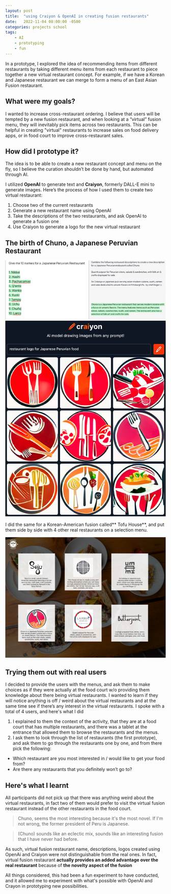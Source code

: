 ```yaml
---
layout: post
title:  "using Craiyon & OpenAI in creating fusion restaurants"
date:   2022-11-04 08:00:00 -0500
categories: projects school
tags:
    - AI
    - prototyping
    - fun
---
```


In a prototype, I explored the idea of recommending items from different restaurants by taking different menu items from each restaurant to piece together a new virtual restaurant concept. For example, if we have a Korean and Japanese restaurant we can merge to form a menu of an East Asian Fusion restaurant. 

## What were my goals? 

I wanted to increase cross-restaurant ordering. I believe that users will be tempted by a new fusion restaurant, and when looking at a “virtual” fusion menu, they will inevitably pick items across two restaurants. This can be helpful in creating "virtual" restaurants to increase sales on food delivery apps, or in food court to improve cross-restaurant sales.

## How did I prototype it?

The idea is to be able to create a new restaurant concept and menu on the fly, so I believe the curation shouldn’t be done by hand, but automated through AI.

I utilized **OpenAI** to generate text and **Craiyon**, formerly DALL-E mini to generate images. Here’s the process of how I used them to create two virtual restaurant:
1. Choose two of the current restaurants
2. Generate a new restaurant name using OpenAI
3. Take the descriptions of the two restaurants, and ask OpenAI to generate a fusion one
4. Use Craiyon to generate a logo for the new virtual restaurant

## The birth of Chuno, a Japanese Peruvian Restaurant
![Chuno](/assets/images/chuno-text.png)
![Chuno Logo](/assets/images/chuno-logo.png)

I did the same for a Korean-American fusion called** Tofu House**, and put them side by side with 4 other real restaurants on a selection menu.

![Restaurant options](/assets/images/restaurant-options.png)

## Trying them out with real users

I decided to provide the users with the menus, and ask them to make choices as if they were actually at the food court w/o providing them knowledge about there being virtual restaurants. I wanted to learn if they will notice anything is off / weird about the virtual restaurants and at the same time see if there’s any interest in the virtual restaurants.
I spoke with a total of 4 users, and here's what I did

1. I explained to them the context of the activity, that they are at a food court that has multiple restaurants, and there was a tablet at the entrance that allowed them to browse the restaurants and the menus. 
2. I ask them to look through the list of restaurants (the first prototype), and ask them to go through the restaurants one by one, and from there pick the following:
- Which restaurant are you most interested in / would like to get your food from?
- Are there any restaurants that you definitely won’t go to?


## Here's what I learnt

All participants did not pick up that there was anything weird about the virtual restaurants, in fact two of them would prefer to visit the virtual fusion restaurant instead of the other restaurants in the food court.

> Chuno, seems the most interesting because it's the most novel. If I'm not wrong, the former president of Peru is Japanese. 

> (Chuno) sounds like an eclectic mix, sounds like an interesting fusion that I have never had before.


As such, virtual fusion restaurant name, descriptions, logos created using OpenAi and Craiyon were not distinguishable from the real ones. In fact, virtual fusion restaurant **actually provides an added advantage over the real restaurant** because of **the novelty aspect of the fusion**


All things considered, this had been a fun experiment to have conducted, and it allowed me to experiment with what's possible with OpenAI and Crayon in prototyping new possibilities.
